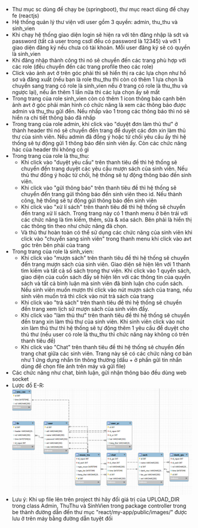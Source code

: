 - Thư mục sc dùng để chạy be (springboot), thư mục react dùng để chạy fe (reactjs)
- Hệ thống quản lý thư viện với user gồm 3 quyền: admin, thu_thu và sinh_vien
- Khi chạy hệ thống giao diện login sẽ hiện ra với tên đăng nhập là sdt và password (tất cả user trong csdl đều có password là 12345) và với 1 giao diện đăng ký nếu chưa có tài khoản. Mỗi user đăng ký sẽ có quyền là sinh_vien
- Khi đăng nhập thành công thì nó sẽ chuyển đến các trang phù hợp với các role (đều chuyển đến các trang profile theo các role)
- Click vào ảnh avt ở trên góc phải thì sẽ hiển thị ra các lựa chọn như hồ sơ và đăng xuất (nếu bạn là role thu_thu thì còn có thêm 1 lựa chọn là chuyển sang trang có role là sinh_vien nếu ở trang có role là thu_thu và ngược lại), nếu ấn thêm 1 lần nữa thì các lựa chọn ấy sẽ mất
- Trong trang của role sinh_vien còn có thêm 1 icon thông báo cạnh bên ảnh avt ở góc phải màn hình có chức năng là xem các thông báo được admin và thu_thu gửi đến. Nếu nhấp vào 1 trong các thông báo thì nó sẽ hiển ra chi tiết thông báo đã nhấp
- Trong trang của role admin, khi click vào "duyệt đơn làm thủ thư" ở thành header thì nó sẽ chuyển đến trang để duyệt các đơn xin làm thủ thư của sinh viên. Nếu admin đã đồng ý hoặc từ chối yêu cầu ấy thì hệ thống sẽ tự động gửi 1 thông báo đến sinh viên ấy. Còn các chức năng hác của header thì không có gì
- Trong trang của role là thu_thu:
    + Khi click vào "duyệt yêu cầu" trên thanh tiêu đề thì hệ thống sẽ chuyển đến trang duyệt các yêu cầu mượn sách của sinh viên. Nếu thủ thư đồng ý hoặc từ chối, hệ thống sẽ tự động thông báo đến sinh viên.
    + Khi click vào "gửi thông báo" trên thanh tiêu đề thì hệ thống sẽ chuyển đến trang gửi thông báo đến sinh viên theo id. Nếu thành công, hệ thống sẽ tự động gửi thông báo đến sinh viên
    + Khi click vào "xử lí sách" trên thanh tiêu đề thì hệ thống sẽ chuyển đến trang xử lí sách. Trong trang này có 1 thanh menu ở bên trái với các chức năng là tìm kiếm, thêm, sửa & xóa sách. Bên phải là hiển thị các thông tin theo như chức năng đã chọn.
    + Và thủ thư hoàn toàn có thể sử dụng các chức năng của sinh viên khi click vào "chuyển sang sinh viên" trong thanh menu khi click vào avt góc trên bên phải của trang
- Trong trang của role là sinh_vien:
    + Khi click vào "mượn sách" trên thanh tiêu đề thì hệ thống sẽ chuyển đến trang mượn sách của sinh viên. Giao diện sẽ hiện lên với 1 thanh tìm kiếm và tất cả số sách trong thư viện. Khi click vào 1 quyển sách, giao diện của cuốn sách đấy sẽ hiện lên với các thông tin của quyển sách và tất cả bình luận mà sinh viên đã bình luận cho cuốn sách. Nếu sinh viên muốn mượn thì click vào nút mượn sách của trang, nếu sinh viên muốn trả thì click vào nút trả sách của trang
    + Khi click vào "trả sách" trên thanh tiêu đề thì hệ thống sẽ chuyển đến trang xem lịch sử mượn sách của sinh viên đấy.
    + Khi click vào "làm thủ thư" trên thanh tiêu đề thì hệ thống sẽ chuyển đến trang xin làm thủ thư của sinh viên. Khi sinh viên click vào nút xin làm thủ thư thì hệ thống sẽ tự động thêm 1 yêu cầu để duyệt cho thủ thư (nếu user có role là thu_thu thì chức năng này không có trên thanh tiêu đề)
    + Khi click vào "Chat" trên thanh tiêu đề thì hệ thống sẽ chuyển đến trang chat giữa các sinh viên. Trang này sẽ có các chức năng cơ bản như 1 ứng dụng nhắn tin thông thường (dấu + ở phần gửi tin nhắn dùng để chọn file ảnh trên máy và gửi file)
- Các chức năng như chat, bình luận, gửi nhận thông báo đều dùng web socket
- Lược đồ E-R:
    ![Lược đồ E-R](E_R.png)
- Lưu ý: Khi up file lên trên project thì hãy đổi giá trị của UPLOAD_DIR trong class Admin, ThuThu và SinhVien trong package controller trong be thành đường dẫn đến thư mục "react/my-app/public/images/" được lưu ở trên máy bằng đường dẫn tuyệt đối